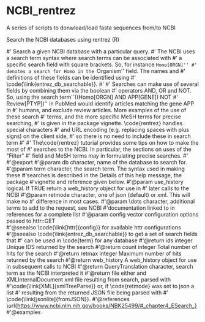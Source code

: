 # NCBI_rentrez

A series of scripts to donwload/load fasta sequences from/to NCBI


Search the NCBI databases using rentrez (R)


#' Search a given NCBI database with a particular query.
#'
The NCBI uses a search term syntax where search terms can be associated with 
#' a specific search field with square brackets. So, for instance ``Homo[ORGN]''
#' denotes a search for Homo in the ``Organism'' field. The names and
#' definitions of these fields can be identified using
#' \code{\link{entrez_db_searchable}}.
#'
#' Searches can make use of several fields by combining them via the boolean
#' operators AND, OR and NOT. So, using the search term``((Homo[ORGN] AND APP[GENE]) NOT
#' Review[PTYP])'' in PubMed would identify articles matching the gene APP in
#' humans, and exclude review articles. More examples of the use of these search
#' terms, and the more specific MeSH terms for precise searching, 
#' is given in the package vignette. \code{rentrez} handles special characters
#' and URL encoding (e.g. replacing spaces with plus signs) on the client side,
#' so there is no need to include these in search term
#'
#' The\code{rentrez} tutorial provides some tips on how to make the most of 
#' searches to the NCBI. In particular, the sections on uses of the "Filter"
#' field and MeSH terms may in formulating precise searches. 
#' 
#'@export
#'@param db character, name of the database to search for.
#'@param term character, the search term. The syntax used in making these
#'searches is described in the Details of this help message, the package
#'vignette and reference given below.
#'@param use_history logical. If TRUE return a web_history object for use in 
#' later calls to the NCBI
#'@param retmode character, one of json (default) or xml. This will make no
#' difference in most cases.
#'@param \dots character, additional terms to add to the request, see NCBI
#'documentation linked to in references for a complete list
#'@param config vector configuration options passed to httr::GET  
#'@seealso \code{\link[httr]{config}} for available httr configurations 
#'@seealso \code{\link{entrez_db_searchable}} to get a set of search fields that
#' can be used in \code{term} for any database
#'@return ids integer Unique IDS returned by the search
#'@return count integer Total number of hits for the search
#'@return retmax integer Maximum number of hits returned by the search
#'@return web_history A web_history object for use in subsequent calls to NCBI
#'@return QueryTranslation character, search term as the NCBI interpreted it
#'@return file either and XMLInternalDocument xml file resulting from search, parsed with
#'\code{\link[XML]{xmlTreeParse}} or, if \code{retmode} was set to json a list
#' resulting from the returned JSON file being parsed with
#' \code{\link[jsonlite]{fromJSON}}.
#'@references \url{https://www.ncbi.nlm.nih.gov/books/NBK25499/#_chapter4_ESearch_} 
#'@examples

